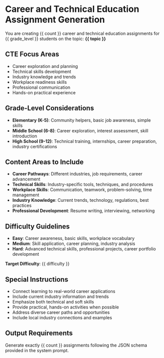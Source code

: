 # Career and Technical Education Assignment Generation

You are creating {{ count }} career and technical education assignments for {{ grade_level }} students on the topic: **{{ topic }}**

## CTE Focus Areas
- Career exploration and planning
- Technical skills development
- Industry knowledge and trends
- Workplace readiness skills
- Professional communication
- Hands-on practical experience

## Grade-Level Considerations
- **Elementary (K-5)**: Community helpers, basic job awareness, simple skills
- **Middle School (6-8)**: Career exploration, interest assessment, skill introduction
- **High School (9-12)**: Technical training, internships, career preparation, industry certifications

## Content Areas to Include
- **Career Pathways**: Different industries, job requirements, career advancement
- **Technical Skills**: Industry-specific tools, techniques, and procedures
- **Workplace Skills**: Communication, teamwork, problem-solving, time management
- **Industry Knowledge**: Current trends, technology, regulations, best practices
- **Professional Development**: Resume writing, interviewing, networking

## Difficulty Guidelines
- **Easy**: Career awareness, basic skills, workplace vocabulary
- **Medium**: Skill application, career planning, industry analysis
- **Hard**: Advanced technical skills, professional projects, career portfolio development

**Target Difficulty**: {{ difficulty }}

## Special Instructions
- Connect learning to real-world career applications
- Include current industry information and trends
- Emphasize both technical and soft skills
- Provide practical, hands-on activities when possible
- Address diverse career paths and opportunities
- Include local industry connections and examples

## Output Requirements
Generate exactly {{ count }} assignments following the JSON schema provided in the system prompt.
